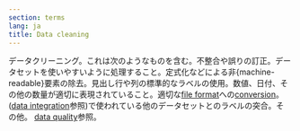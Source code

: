 ```yaml
---
section: terms
lang: ja
title: Data cleaning
---
```


データクリーニング。これは次のようなものを含む。不整合や誤りの訂正。データセットを使いやすいように処理すること。定式化などによる非{machine-readable}要素の除去。見出し行や列の標準的なラベルの使用。数値、日付、その他の数量が適切に表現されていること。適切な[file format](/glossary/ja/terms/file-format/)への[conversion](/glossary/ja/terms/conversion/)。([data integration](/glossary/ja/terms/data-integration/)参照)で使われている他のデータセットとのラベルの突合。その他。 [data quality](/glossary/ja/terms/data-quality/)参照。
